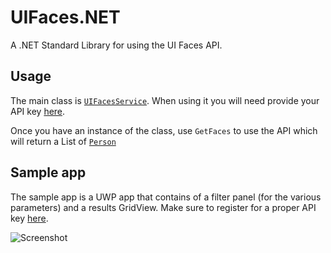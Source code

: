 # UIFaces.NET
A .NET Standard Library for using the UI Faces API.

## Usage
The main class is [`UIFacesService`](https://github.com/niels9001/UIFaces.NET/blob/master/UIFaces.NET/Services/UIFacesService.cs). When using it you will need provide your API key [here](https://uifaces.co/api-docs).

Once you have an instance of the class, use `GetFaces` to use the API which will return a List of [`Person`](https://github.com/niels9001/UIFaces.NET/blob/master/UIFaces.NET/Models/Person.cs)

## Sample app
The sample app is a UWP app that contains of a filter panel (for the various parameters) and a results GridView.
Make sure to register for a proper API key [here](https://uifaces.co/api-docs).

![Screenshot](https://github.com/niels9001/UIFaces.NET/blob/master/SampleAppScreenshot.PNG)
